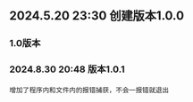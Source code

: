 ## 2024.5.20 23:30 创建版本1.0.0
### 1.0版本
### 2024.8.30 20:48 版本1.0.1
    增加了程序内和文件内的报错捕获，不会一报错就退出
    